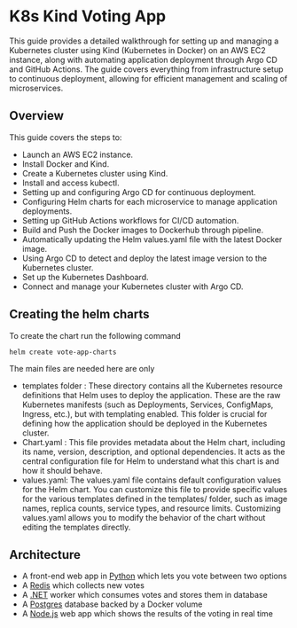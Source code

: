 # K8s Kind Voting App

This guide provides a detailed walkthrough for setting up and managing a Kubernetes cluster using Kind (Kubernetes in Docker) on an AWS EC2 instance, along with automating application deployment through Argo CD and GitHub Actions. The guide covers everything from infrastructure setup to continuous deployment, allowing for efficient management and scaling of microservices.

## Overview

This guide covers the steps to:
- Launch an AWS EC2 instance.
- Install Docker and Kind.
- Create a Kubernetes cluster using Kind.
- Install and access kubectl.
- Setting up and configuring Argo CD for continuous deployment.
- Configuring Helm charts for each microservice to manage application deployments.
- Setting up GitHub Actions workflows for CI/CD automation.
- Build and Push the Docker images to Dockerhub through pipeline.
- Automatically updating the Helm values.yaml file with the latest Docker image. 
- Using Argo CD to detect and deploy the latest image version to the Kubernetes cluster.
- Set up the Kubernetes Dashboard.
- Connect and manage your Kubernetes cluster with Argo CD.

## Creating the helm charts 

To create the chart run the following command

```helm create vote-app-charts ```

The main files are needed here are only
- templates folder : These directory contains all the Kubernetes resource definitions that Helm uses to deploy the application. These are the raw Kubernetes manifests (such as Deployments, Services, ConfigMaps, Ingress, etc.), but with templating enabled. This folder is crucial for defining how the application should be deployed in the Kubernetes cluster.
- Chart.yaml : This file provides metadata about the Helm chart, including its name, version, description, and optional dependencies. It acts as the central configuration file for Helm to understand what this chart is and how it should behave.
- values.yaml: The values.yaml file contains default configuration values for the Helm chart. You can customize this file to provide specific values for the various templates defined in the templates/ folder, such as image names, replica counts, service types, and resource limits. Customizing values.yaml allows you to modify the behavior of the chart without editing the templates directly.




## Architecture



* A front-end web app in [Python](/vote) which lets you vote between two options
* A [Redis](https://hub.docker.com/_/redis/) which collects new votes
* A [.NET](/worker/) worker which consumes votes and stores them in database
* A [Postgres](https://hub.docker.com/_/postgres/) database backed by a Docker volume
* A [Node.js](/result) web app which shows the results of the voting in real time
